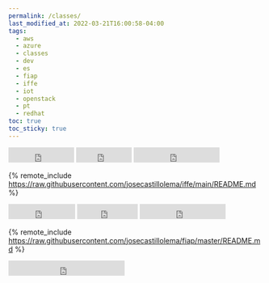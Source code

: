 ```yaml
---
permalink: /classes/
last_modified_at: 2022-03-21T16:00:58-04:00
tags:
  - aws
  - azure
  - classes
  - dev
  - es
  - fiap
  - iffe
  - iot
  - openstack
  - pt
  - redhat
toc: true
toc_sticky: true
---
```


<iframe src="https://ghbtns.com/github-btn.html?user=josecastillolema&repo=iffe&type=watch&count=true&size=large&v=2" frameborder="0" scrolling="0" width="130" height="30" title="GitHub"></iframe>
<iframe src="https://ghbtns.com/github-btn.html?user=josecastillolema&repo=iffe&type=star&count=true&size=large" frameborder="0" scrolling="0" width="110" height="30" title="GitHub"></iframe>
<iframe src="https://ghbtns.com/github-btn.html?user=josecastillolema&repo=iffe&type=fork&count=true&size=large" frameborder="0" scrolling="0" width="170" height="30" title="GitHub"></iframe>

{% remote_include https://raw.githubusercontent.com/josecastillolema/iffe/main/README.md %}

<iframe src="https://ghbtns.com/github-btn.html?user=josecastillolema&repo=fiap&type=watch&count=true&size=large&v=2" frameborder="0" scrolling="0" width="132" height="30" title="GitHub"></iframe>
<iframe src="https://ghbtns.com/github-btn.html?user=josecastillolema&repo=fiap&type=star&count=true&size=large" frameborder="0" scrolling="0" width="120" height="30" title="GitHub"></iframe>
<iframe src="https://ghbtns.com/github-btn.html?user=josecastillolema&repo=fiap&type=fork&count=true&size=large" frameborder="0" scrolling="0" width="170" height="30" title="GitHub"></iframe>

{% remote_include https://raw.githubusercontent.com/josecastillolema/fiap/master/README.md %}

<iframe src="https://ghbtns.com/github-btn.html?user=josecastillolema&type=follow&count=true&size=large" frameborder="0" scrolling="0" width="230" height="30" title="GitHub"></iframe>
